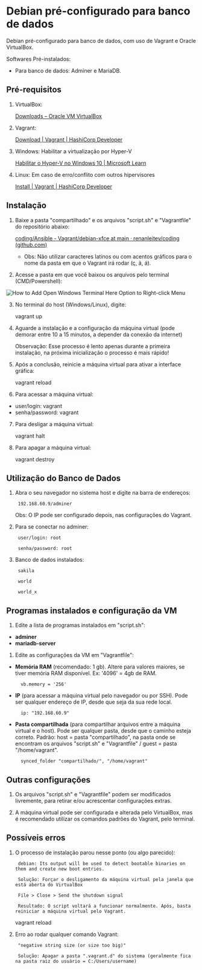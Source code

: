# Debian pré-configurado para banco de dados

Debian pré-configurado para banco de dados, com uso de Vagrant e Oracle VirtualBox.

Softwares Pré-instalados: 

- Para banco de dados: Adminer e MariaDB.

## Pré-requisitos

1) VirtualBox:

    [Downloads – Oracle VM VirtualBox](https://www.virtualbox.org/wiki/Downloads)

2) Vagrant:

    [Download | Vagrant | HashiCorp Developer](https://developer.hashicorp.com/vagrant/downloads)

3) Windows: Habilitar a virtualização por Hyper-V

    [Habilitar o Hyper-V no Windows 10 | Microsoft Learn](https://learn.microsoft.com/pt-br/virtualization/hyper-v-on-windows/quick-start/enable-hyper-v)
 
 4) Linux: Em caso de erro/conflito com outros hipervisores

    [Install | Vagrant | HashiCorp Developer](https://developer.hashicorp.com/vagrant/docs/installation)

## Instalação 
1) Baixe a pasta "compartilhado" e os arquivos "script.sh" e "Vagrantfile" do repositório abaixo:

    [coding/Ansible - Vagrant/debian-xfce at main · renanleitev/coding (github.com)](https://github.com/renanleitev/coding/tree/main/Ansible%20-%20Vagrant/debian-xfce)

    - Obs: Não utilizar caracteres latinos ou com acentos gráficos para o nome da pasta em que o Vagrant irá rodar (ç, ã, á).

2) Acesse a pasta em que você baixou os arquivos pelo terminal (CMD/Powershell):

![How to Add Open Windows Terminal Here Option to Right-click Menu](https://i0.wp.com/windowsloop.com/wp-content/uploads/2020/01/open-Windows-terminal-here-Windows-featured.png?fit=1500%2C844&ssl=1)

3) No terminal do host (Windows/Linux), digite:

    vagrant up

4) Aguarde a instalação e a configuração da máquina virtual (pode demorar entre 10 a 15 minutos, a depender da conexão da internet)

    Observação: Esse processo é lento apenas durante a primeira instalação, na próxima inicialização o processo é mais rápido!

5) Após a conclusão, reinicie a máquina virtual para ativar a interface gráfica:

    vagrant reload

6) Para acessar a máquina virtual:

- user/login: vagrant
- senha/password: vagrant 

7) Para desligar a máquina virtual:

    vagrant halt

8) Para apagar a máquina virtual:

    vagrant destroy

## Utilização do Banco de Dados 

1) Abra o seu navegador no sistema host e digite na barra de endereços:

        192.168.60.9/adminer

    Obs: O IP pode ser configurado depois, nas configurações do Vagrant.

2) Para se conectar no adminer:

        user/login: root
    
        senha/password: root

1) Banco de dados instalados:

        sakila
    
        world
    
        world_x

## Programas instalados e configuração da VM

1) Edite a lista de programas instalados em "script.sh": 

- **adminer** 
- **mariadb-server** 

1) Edite as configurações da VM em "Vagrantfile":

- **Memória RAM** (recomendado: 1 gb). Altere para valores maiores, se tiver memória RAM disponível. Ex: '4096' = 4gb de RAM.	 

        vb.memory = '256' 

- **IP** (para acessar a máquina virtual pelo navegador ou por SSH). Pode ser qualquer endereço de IP, desde que seja da sua rede local.

        ip: "192.168.60.9"

- **Pasta compartilhada** (para compartilhar arquivos entre a máquina virtual e o host). Pode ser qualquer pasta, desde que o caminho esteja correto. Padrão: host = pasta "compartilhado", na pasta onde se encontram os arquivos "script.sh" e "Vagrantfile" / guest = pasta "/home/vagrant".

        synced_folder "compartilhado/", "/home/vagrant"

## Outras configurações

1) Os arquivos "script.sh" e "Vagrantfile" podem ser modificados livremente, para retirar e/ou acrescentar configurações extras.

2) A máquina virtual pode ser configurada e alterada pelo VirtualBox, mas é recomendado utilizar os comandos padrões do Vagrant, pelo terminal. 

## Possíveis erros

1) O processo de instalação parou nesse ponto (ou algo parecido):

        debian: Its output will be used to detect bootable binaries on them and create new boot entries.

        Solução: Forçar o desligamento da máquina virtual pela janela que está aberta do VirtualBox

        File > Close > Send the shutdown signal

        Resultado: O script voltará a funcionar normalmente. Após, basta reiniciar a máquina virtual pelo Vagrant.

    vagrant reload

1) Erro ao rodar qualquer comando Vagrant: 

        "negative string size (or size too big)"

        Solução: Apagar a pasta ".vagrant.d" do sistema (geralmente fica na pasta raiz do usuário = C:/Users/username)
